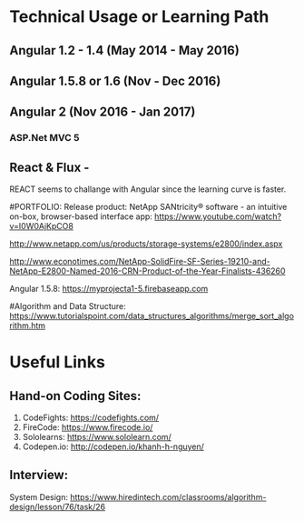# Technical Usage or Learning Path
## Angular 1.2 - 1.4 (May 2014 - May 2016)
## Angular 1.5.8 or 1.6 (Nov - Dec 2016)
## Angular 2 (Nov 2016 - Jan 2017)
### ASP.Net MVC 5
## React & Flux - 
 REACT seems to challange with Angular since the learning curve is faster.
 
#PORTFOLIO:
Release product:
 NetApp SANtricity® software - an intuitive on-box, browser-based interface app:
  https://www.youtube.com/watch?v=I0W0AjKpCO8
  
  http://www.netapp.com/us/products/storage-systems/e2800/index.aspx
  
  http://www.econotimes.com/NetApp-SolidFire-SF-Series-19210-and-NetApp-E2800-Named-2016-CRN-Product-of-the-Year-Finalists-436260

Angular 1.5.8: https://myprojecta1-5.firebaseapp.com



#Algorithm and Data Structure:
https://www.tutorialspoint.com/data_structures_algorithms/merge_sort_algorithm.htm


# Useful Links
 ## Hand-on Coding Sites:
 1. CodeFights: https://codefights.com/
 2. FireCode: https://www.firecode.io/
 3. Sololearns: https://www.sololearn.com/
 4. Codepen.io: http://codepen.io/khanh-h-nguyen/
 ## Interview: 
 System Design: https://www.hiredintech.com/classrooms/algorithm-design/lesson/76/task/26

